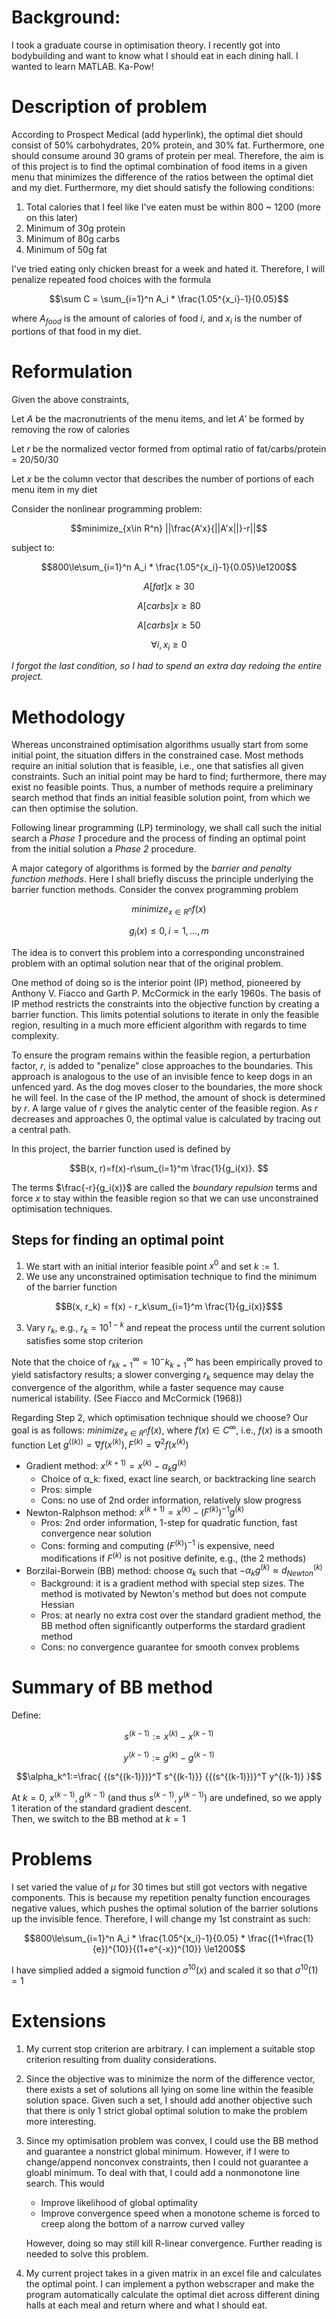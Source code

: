 # Background: 
I took a graduate course in optimisation theory. I recently got into bodybuilding and want to know what I should eat in each dining hall. I wanted to learn MATLAB. Ka-Pow!

# Description of problem
According to Prospect Medical (add hyperlink), the optimal diet should consist of 50% carbohydrates, 20% protein, and 30% fat. Furthermore, one should consume around 30 grams of protein per meal. Therefore, the aim is of this project is to find the optimal combination of food items in a given menu that minimizes the difference of the ratios between the optimal diet and my diet. Furthermore, my diet should satisfy the following conditions:
1. Total calories that I feel like I've eaten must be within 800 ~ 1200 (more on this later)
2. Minimum of 30g protein
3. Minimum of 80g carbs
4. Minimum of 50g fat

I've tried eating only chicken breast for a week and hated it. Therefore, I will penalize repeated food choices with the formula
```math
\sum C = \sum_{i=1}^n A_i * \frac{1.05^{x_i}-1}{0.05}
```
where $A_{food}$ is the amount of calories of food $i$, and $x_i$ is the number of portions of that food in my diet.
# Reformulation
Given the above constraints,

Let $A$ be the macronutrients of the menu items, and let $A'$ be formed by removing the row of calories

Let $r$ be the normalized vector formed from optimal ratio of fat/carbs/protein = 20/50/30

Let $x$ be the column vector that describes the number of portions of each menu item in my diet

Consider the nonlinear programming problem:
```math
minimize_{x\in R^n} ||\frac{A'x}{||A'x||}-r||
```
subject to:
```math
800\le\sum_{i=1}^n A_i * \frac{1.05^{x_i}-1}{0.05}\le1200
```
```math
A[fat]x\ge30
```
```math
A[carbs]x\ge80
```
```math
A[carbs]x\ge50
```
```math
\forall i, x_i \ge 0
```
_I forgot the last condition, so I had to spend an extra day redoing the entire project._
# Methodology

Whereas unconstrained optimisation algorithms usually start from some initial point, the situation differs in the constrained case. Most methods require an initial solution that is feasible, i.e., one that satisfies all given constraints. Such an initial point may be hard to find; furthermore, there may exist no feasible points. Thus, a number of methods require a preliminary search method that finds an initial feasible solution point, from which we can then optimise the solution.

Following linear programming (LP) terminology, we shall call such the initial search a _Phase 1_ procedure and the process of finding an optimal point from the initial solution a _Phase 2_ procedure.

A major category of algorithms is formed by the _barrier and penalty function methods_. Here I shall briefly discuss the principle underlying the barrier function methods. Consider the convex programming problem 
```math
minimize_{x∈R^n} f(x)
```
```math
g_i(x)\le0, i = 1,..., m
```
The idea is to convert this problem into a corresponding unconstrained problem with an optimal solution near that of the original problem.

One method of doing so is the interior point (IP) method, pioneered by Anthony V. Fiacco and Garth P. McCormick in the early 1960s. The basis of IP method restricts the constraints into the objective function by creating a barrier function. This limits potential solutions to iterate in only the feasible region, resulting in a much more efficient algorithm with regards to time complexity.

To ensure the program remains within the feasible region, a perturbation factor, $r$, is added to "penalize" close approaches to the boundaries. This approach is analogous to the use of an invisible fence to keep dogs in an unfenced yard. As the dog moves closer to the boundaries, the more shock he will feel. In the case of the IP method, the amount of shock is determined by $r$. A large value of $r$ gives the analytic center of the feasible region. As $r$ decreases and approaches 0, the optimal value is calculated by tracing out a central path.

In this project, the barrier function used is defined by 
```math
B(x, r)=f(x)-r\sum_{i=1}^m \frac{1}{g_i(x)}. 
```
The terms $\frac{-r}{g_i(x)}$ are called the _boundary repulsion_ terms and force $x$ to stay within the feasible region so that we can use unconstrained optimisation techniques.

## Steps for finding an optimal point
1. We start with an initial interior feasible point $x^0$ and set $k:=1$.
2. We use any unconstrained optimisation technique to find the minimum of the barrier function 
```math
B(x, r_k) = f(x) - r_k\sum_{i=1}^m \frac{1}{g_i(x)}$
```
3. Vary $r_k$, e.g., $r_k = 10^{1-k}$ and repeat the process until the current solution satisfies some stop criterion

Note that the choice of ${{r_k}}^\infty_{k=1} = {{10^-k}}^\infty_{k=1}$ has been empirically proved to yield satisfactory results; a slower converging $r_k$ sequence may delay the convergence of the algorithm, while a faster sequence may cause numerical istability. (See Fiacco and McCormick (1968))

Regarding Step 2, which optimisation technique should we choose?
Our goal is as follows: $minimize_{x∈R^n} f(x)$, where $f(x)∈C^∞$, i.e., $f(x)$ is a smooth function
Let $g^({(k)})=∇f(x^{(k)}),F^{(k)}=∇^2 f(x^{(k)})$
- Gradient method: $x^{(k+1)}=x^{(k)}-α_k g^{(k)}$
    - Choice of α_k: fixed, exact line search, or backtracking line search
    - Pros: simple
    - Cons: no use of 2nd order information, relatively slow progress
- Newton-Ralphson method: $x^{(k+1)}=x^{(k)}-{(F^{(k)})}^{-1} g^{(k)}$
    - Pros: 2nd order information, 1-step for quadratic function, fast convergence near solution
    - Cons: forming and computing ${(F^{(k)})}^{-1}$ is expensive, need modifications if $F^{(k)}$ is not positive definite, e.g., (the 2 methods)
- Borzilai-Borwein (BB) method: choose $α_k$ such that $-α_k g^{(k)}≈d_{Newton}^{(k)}$
    - Background: it is a gradient method with special step sizes. The method is motivated by Newton's method but does not compute Hessian
    - Pros: at nearly no extra cost over the standard gradient method, the BB method often significantly outperforms the stardard gradient method
    - Cons: no convergence guarantee for smooth convex problems

# Summary of BB method 
Define:
```math
s^{(k-1)}:=x^{(k)}-x^{(k-1)}
```
```math
y^{(k-1)}:=g^{(k)}-g^{(k-1)}
```
```math
\alpha_k^1:=\frac{   {(s^{(k-1)})}^T s^{(k-1)}} {{(s^{(k-1)})}^T y^{(k-1)}    }
```

At $k=0$, $x^{(k-1)}, g^{(k-1)}$ (and thus $s^{(k-1)}, y^{(k-1)}$) are undefined, so we apply 1 iteration of the standard gradient descent.  
Then, we switch to the BB method at $k=1$

# Problems
I set varied the value of $\mu$ for 30 times but still got vectors with negative components. This is because my repetition penalty function encourages negative values, which pushes the optimal solution of the barrier solutions up the invisible fence. Therefore, I will change my 1st constraint as such:
```math
800\le\sum_{i=1}^n A_i * \frac{1.05^{x_i}-1}{0.05} * \frac{(1+\frac{1}{e})^{10}}{(1+e^{-x})^{10}}   \le1200
```
I have simplied added a sigmoid function $\sigma^{10}(x)$ and scaled it so that $\sigma^{10}(1)=1$

# Extensions
1. My current stop criterion are arbitrary. I can implement a suitable stop criterion resulting from duality considerations.
2. Since the objective was to minimize the norm of the difference vector, there exists a set of solutions all lying on some line within the feasible solution space. Given such a set, I should add another objective such that there is only 1 strict global optimal solution to make the problem more interesting.
3. Since my optimisation problem was convex, I could use the BB method and guarantee a nonstrict global minimum. However, if I were to change/append nonconvex constraints, then I could not guarantee a gloabl minimum. To deal with that, I could add a nonmonotone line search. This would
    - Improve likelihood of global optimality
    - Improve convergence speed when a monotone scheme is forced to creep along the bottom of a narrow curved valley
    
   However, doing so may still kill R-linear convergence. Further reading is needed to solve this problem.
4. My current project takes in a given matrix in an excel file and calculates the optimal point. I can implement a python webscraper and make the program automatically calculate the optimal diet across different dining halls at each meal and return where and what I should eat.
